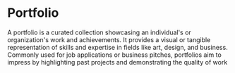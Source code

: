#   Portfolio

A portfolio is a curated collection showcasing an individual's or organization's work and achievements. It provides a visual or tangible representation of skills and expertise in fields like art, design, and business. Commonly used for job applications or business pitches, portfolios aim to impress by highlighting past projects and demonstrating the quality of work
